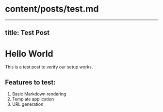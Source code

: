 # content/posts/test.md
---
title: Test Post
---

# Hello World
This is a test post to verify our setup works.

## Features to test:
1. Basic Markdown rendering
2. Template application
3. URL generation